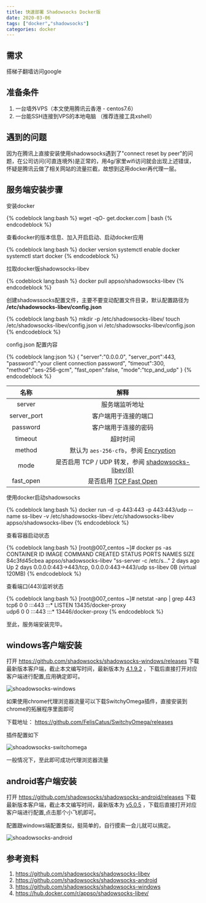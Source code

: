 ```yaml
---
title: 快速部署 Shadowsocks Docker版
date: 2020-03-06
tags: ["docker","shadowsocks"]
categories:	docker
---
```


## 需求
搭梯子翻墙访问google

## 准备条件

1. 一台墙外VPS（本文使用腾讯云香港 - centos7.6）
2. 一台能SSH连接到VPS的本地电脑 （推荐连接工具xshell）

## 遇到的问题
因为在腾讯上直接安装使用shadowsocks遇到了"connect reset by peer"的问题，在公司访问(可直连境外)是正常的，用4g/家里wifi访问就会出现上述错误，怀疑是腾讯云做了相关网站的流量拦截，故想到这用docker再代理一层。

## 服务端安装步骤

安装docker

{% codeblock lang:bash %}
wget -qO- get.docker.com | bash
{% endcodeblock %}

查看docker的版本信息、加入开启启动、启动docker应用

{% codeblock lang:bash %}
docker version
systemctl enable docker
systemctl start docker
{% endcodeblock %}

拉取docker版shadowsocks-libev

{% codeblock lang:bash %}
docker pull appso/shadowsocks-libev
{% endcodeblock %}

创建shadowssocks配置文件，主要不要变动配置文件目录，默认配置路径为 **/etc/shadowsocks-libev/config.json**

  <!--more--> 

{% codeblock lang:bash %}
mkdir -p /etc/shadowsocks-libev/
touch /etc/shadowsocks-libev/config.json
vi /etc/shadowsocks-libev/config.json
{% endcodeblock %}

config.json 配置内容

{% codeblock lang:json %}
{
    "server":"0.0.0.0",
    "server_port":443,
    "password":"your client connection password",
    "timeout":300,
    "method":"aes-256-gcm",
    "fast_open":false,
    "mode":"tcp_and_udp"
}
{% endcodeblock %}

|    名称     |                             解释                             |
| :---------: | :----------------------------------------------------------: |
|   server    |                        服务端监听地址                        |
| server_port |                     客户端用于连接的端口                     |
|  password   |                     客户端用于连接的密码                     |
|   timeout   |                           超时时间                           |
|   method    | 默认为 `aes-256-cfb`，参阅 [Encryption](https://github.com/shadowsocks/shadowsocks/wiki/Encryption) |
|    mode     | 是否启用 TCP / UDP 转发，参阅 [shadowsocks-libev(8)](https://jlk.fjfi.cvut.cz/arch/manpages/man/shadowsocks-libev.8) |
|  fast_open  | 是否启用 [TCP Fast Open](https://github.com/shadowsocks/shadowsocks/wiki/TCP-Fast-Open) |

使用docker启动shadowsocks

{% codeblock lang:bash %}
docker run -d -p 443:443 -p 443:443/udp --name ss-libev -v /etc/shadowsocks-libev:/etc/shadowsocks-libev appso/shadowsocks-libev
{% endcodeblock %}

查看容器启动状态

{% codeblock lang:bash %}
[root@007_centos ~]# docker ps -as
CONTAINER ID        IMAGE                     COMMAND                  CREATED             STATUS                  PORTS                                        NAMES               SIZE
84c3fd45cbea        appso/shadowsocks-libev   "ss-server -c /etc/s…"   2 days ago          Up 2 days               0.0.0.0:443->443/tcp, 0.0.0.0:443->443/udp    ss-libev           0B (virtual 120MB)
{% endcodeblock %}

查看端口(443)监听状态

{% codeblock lang:bash %}
[root@007_centos ~]# netstat -anp | grep 443
tcp6       0      0 :::443                  :::*                    LISTEN      13435/docker-proxy  
udp6       0      0 :::443                  :::*                                13446/docker-proxy
{% endcodeblock %}

至此，服务端安装完毕。



## windows客户端安装

打开 https://github.com/shadowsocks/shadowsocks-windows/releases 下载最新版本客户端，截止本文编写时间，最新版本为 [4.1.9.2](https://github.com/shadowsocks/shadowsocks-windows/releases/tag/4.1.9.2) ，下载后直接打开对应客户端进行配置,应用确定即可。

![shoadowsocks-windows](/images/shoadowsocks-windows.png)

如果使用chrome代理浏览器流量可以下载SwitchyOmega插件，直接安装到chrome的拓展程序里面即可

下载地址： https://github.com/FelisCatus/SwitchyOmega/releases 

插件配置如下

![shoadowsocks-switchomega](/images/shoadowsocks-switchomega.png)

一般情况下，至此即可成功代理浏览器流量



## android客户端安装

打开  https://github.com/shadowsocks/shadowsocks-android/releases  下载最新版本客户端，截止本文编写时间，最新版本为  [v5.0.5](https://github.com/shadowsocks/shadowsocks-android/releases/tag/v5.0.5)  ，下载后直接打开对应客户端进行配置,点击那个小飞机即可。

配置跟windows端配置类似，挺简单的，自行摸索一会儿就可以搞定。

![shoadowsocks-android](/images/shoadowsocks-android.png)



##	参考资料

1.  https://github.com/shadowsocks/shadowsocks-libev 
2.  https://github.com/shadowsocks/shadowsocks-android
3.  https://github.com/shadowsocks/shadowsocks-windows
4.  https://hub.docker.com/r/appso/shadowsocks-libev/